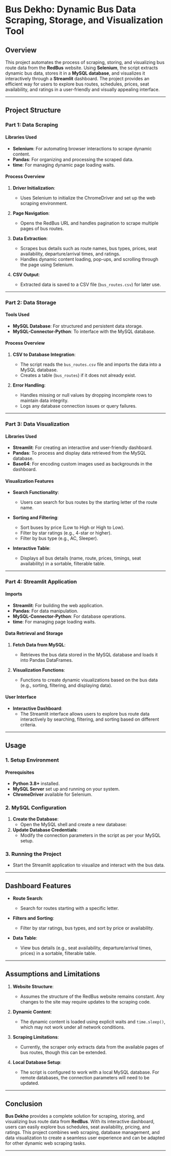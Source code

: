 

# **Bus Dekho: Dynamic Bus Data Scraping, Storage, and Visualization Tool**

## **Overview**
This project automates the process of scraping, storing, and visualizing bus route data from the **RedBus** website. Using **Selenium**, the script extracts dynamic bus data, stores it in a **MySQL database**, and visualizes it interactively through a **Streamlit** dashboard. The project provides an efficient way for users to explore bus routes, schedules, prices, seat availability, and ratings in a user-friendly and visually appealing interface.

---

## **Project Structure**

### **Part 1: Data Scraping**

#### **Libraries Used**
- **Selenium**: For automating browser interactions to scrape dynamic content.
- **Pandas**: For organizing and processing the scraped data.
- **time**: For managing dynamic page loading waits.
  
#### **Process Overview**
1. **Driver Initialization**:
   - Uses Selenium to initialize the ChromeDriver and set up the web scraping environment.
  
2. **Page Navigation**:
   - Opens the RedBus URL and handles pagination to scrape multiple pages of bus routes.

3. **Data Extraction**:
   - Scrapes bus details such as route names, bus types, prices, seat availability, departure/arrival times, and ratings.
   - Handles dynamic content loading, pop-ups, and scrolling through the page using Selenium.

4. **CSV Output**:
   - Extracted data is saved to a CSV file (`bus_routes.csv`) for later use.

---

### **Part 2: Data Storage**

#### **Tools Used**
- **MySQL Database**: For structured and persistent data storage.
- **MySQL-Connector-Python**: To interface with the MySQL database.

#### **Process Overview**
1. **CSV to Database Integration**:
   - The script reads the `bus_routes.csv` file and imports the data into a MySQL database.
   - Creates a table (`bus_routes`) if it does not already exist.

2. **Error Handling**:
   - Handles missing or null values by dropping incomplete rows to maintain data integrity.
   - Logs any database connection issues or query failures.

---

### **Part 3: Data Visualization**

#### **Libraries Used**
- **Streamlit**: For creating an interactive and user-friendly dashboard.
- **Pandas**: To process and display data retrieved from the MySQL database.
- **Base64**: For encoding custom images used as backgrounds in the dashboard.

#### **Visualization Features**
- **Search Functionality**:
  - Users can search for bus routes by the starting letter of the route name.
  
- **Sorting and Filtering**:
  - Sort buses by price (Low to High or High to Low).
  - Filter by star ratings (e.g., 4-star or higher).
  - Filter by bus type (e.g., AC, Sleeper).

- **Interactive Table**:
  - Displays all bus details (name, route, prices, timings, seat availability) in a sortable, filterable table.

---

### **Part 4: Streamlit Application**

#### **Imports**
- **Streamlit**: For building the web application.
- **Pandas**: For data manipulation.
- **MySQL-Connector-Python**: For database operations.
- **time**: For managing page loading waits.

#### **Data Retrieval and Storage**
1. **Fetch Data from MySQL**:
   - Retrieves the bus data stored in the MySQL database and loads it into Pandas DataFrames.

2. **Visualization Functions**:
   - Functions to create dynamic visualizations based on the bus data (e.g., sorting, filtering, and displaying data).

#### **User Interface**
- **Interactive Dashboard**:
   - The Streamlit interface allows users to explore bus route data interactively by searching, filtering, and sorting based on different criteria.

---

## **Usage**

### **1. Setup Environment**

#### **Prerequisites**
- **Python 3.8+** installed.
- **MySQL Server** set up and running on your system.
- **ChromeDriver** available for Selenium.

### **2. MySQL Configuration**
1. **Create the Database**:
   - Open the MySQL shell and create a new database:
2. **Update Database Credentials**:
   - Modify the connection parameters in the script as per your MySQL setup.

### **3. Running the Project**
- Start the Streamlit application to visualize and interact with the bus data.
---

## **Dashboard Features**

- **Route Search**:
  - Search for routes starting with a specific letter.
  
- **Filters and Sorting**:
  - Filter by star ratings, bus types, and sort by price or availability.

- **Data Table**:
  - View bus details (e.g., seat availability, departure/arrival times, prices) in a sortable, filterable table.

---

## **Assumptions and Limitations**

1. **Website Structure**: 
   - Assumes the structure of the RedBus website remains constant. Any changes to the site may require updates to the scraping code.

2. **Dynamic Content**: 
   - The dynamic content is loaded using explicit waits and `time.sleep()`, which may not work under all network conditions.

3. **Scraping Limitations**: 
   - Currently, the scraper only extracts data from the available pages of bus routes, though this can be extended.

4. **Local Database Setup**:
   - The script is configured to work with a local MySQL database. For remote databases, the connection parameters will need to be updated.

---

## **Conclusion**

**Bus Dekho** provides a complete solution for scraping, storing, and visualizing bus route data from **RedBus**. With its interactive dashboard, users can easily explore bus schedules, seat availability, pricing, and ratings. This project combines web scraping, database management, and data visualization to create a seamless user experience and can be adapted for other dynamic web scraping tasks.

---
